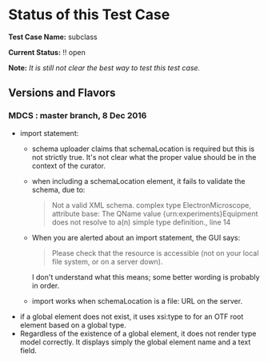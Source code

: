 # Status of this Test Case

**Test Case Name:**  subclass

**Current Status:**  :bangbang: open

**Note:**  _It is still not clear the best way to test this test case._

## Versions and Flavors

### MDCS : master branch, 8 Dec 2016

  * import statement:
    *  schema uploader claims that schemaLocation is required but
       this is not strictly true.  It's not clear what the proper
       value should be in the context of the curator.
    *  when including a schemaLocation element, it fails to validate
       the schema, due to:

         > Not a valid XML schema.
         > complex type ElectronMicroscope, attribute base: The QName value {urn:experiments}Equipment does not resolve to a(n) simple type definition., line 14

    *  When you are alerted about an import statement, the GUI says:

       > Please check that the resource is accessible (not on your local file system, or on a server down).

       I don't understand what this means; some better wording is
       probably in order.

    *  import works when schemaLocation is a file: URL on the server.
  *  if a global element does not exist, it uses xsi:type to for an
     OTF root element based on a global type.
  *  Regardless of the existence of a global element, it does not
     render type model correctly.  It displays simply the global
     element name and a text field.  
